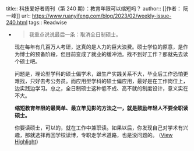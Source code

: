 title:: 科技爱好者周刊（第 240 期）：教育年限可以缩短吗？
author:: [[作者： 阮一峰]]
url:: https://www.ruanyifeng.com/blog/2023/02/weekly-issue-240.html
tags:: Readwise

- > 我重点说说最后一条：取消全日制硕士。
  
  现在每年有几百万人考研，这真的是人力的巨大浪费。硕士学位的原意，是作为博士的预备阶段，但目前变成了就业的缓冲池。找不到好工作？那就先去读个硕士吧。
  
  问题是，理论型学科的硕士偏学术，跟生产实践关系不大，毕业后工作恐怕更难找，只好去考公务员。而应用型学科的硕士偏应用，最好是在工作岗位上，边实践边学习。总之，全日制硕士这种低不成、高不就的制度设计，意义实在不大。
  
  **缩短教育年限的最简单、最立竿见影的方法之一，就是鼓励年轻人不要全职读硕士。**
  
  你要读硕士，可以的，就在工作中兼职读。如果以后，你发现自己对学术有兴趣，那就选择再回学校读博，专职走学术道路，也是没问题的。 ([View Highlight](https://read.readwise.io/read/01grafjrkvnnstpyedmqzzt7cp))